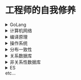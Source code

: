 # 工程师的自我修养
<details>
  <summary>GoLang</summary>
  <img src="img/Go.png"  alt="GoLang" />
</details>
<details>
  <summary>计算机网络</summary>
    <details>
      <summary>TCP/IP五层模型</summary>
      <img src="img/TCP:IP.png"  alt="TCP:IP" />
    </details>
    <details>
      <summary>数据链路层</summary>
      <img src="img/datalinklayer.png"  alt="datalinklayer" />
    </details>
    <details>
      <summary>网络层</summary>
      <img src="img/internetlayer.png"  alt="internetlayer" />
    </details>
    <details>
      <summary>传输层</summary>
      <img src="img/transitlayer.png"  alt="transitlayer" />
    </details>
</details>
<details>
  <summary>编译原理</summary>
  <img src="img/foc.png"  alt="foc" />
</details>
<details>
  <summary>操作系统</summary>
</details>
<details>
  <summary>分布一致性</summary>
</details>
<details>
  <summary>关系数据库</summary>
</details>
<details>
  <summary>非关系性数据库</summary>
</details>
<details>
  <summary>ES</summary>
</details>
etc...
